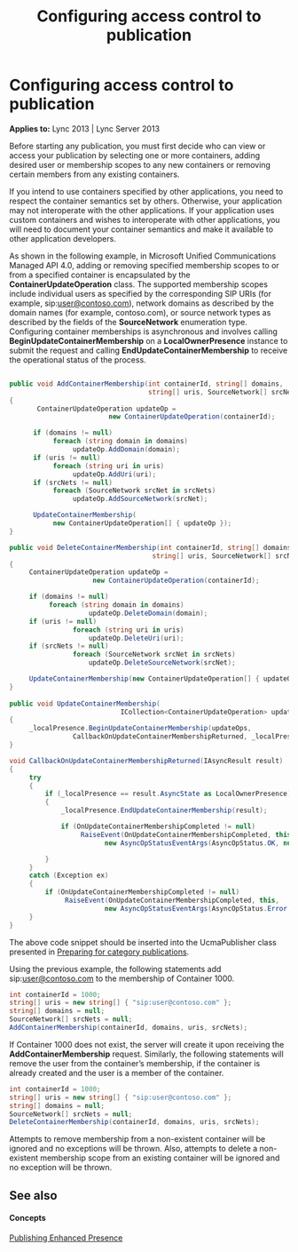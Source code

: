 ﻿---
title: Configuring access control to publication
TOCTitle: Configuring access control to publication
ms:assetid: cdb7f036-576f-4a7a-9dda-3753859de82d
ms:mtpsurl: https://msdn.microsoft.com/library/Dn454627(v=office.15)
ms:contentKeyID: 57092871
ms.date: 07/24/2014
mtps_version: v=office.15
dev_langs:
- csharp
---

# Configuring access control to publication


**Applies to:** Lync 2013 | Lync Server 2013

Before starting any publication, you must first decide who can view or access your publication by selecting one or more containers, adding desired user or membership scopes to any new containers or removing certain members from any existing containers.

If you intend to use containers specified by other applications, you need to respect the container semantics set by others. Otherwise, your application may not interoperate with the other applications. If your application uses custom containers and wishes to interoperate with other applications, you will need to document your container semantics and make it available to other application developers.

As shown in the following example, in Microsoft Unified Communications Managed API 4.0, adding or removing specified membership scopes to or from a specified container is encapsulated by the **ContainerUpdateOperation** class. The supported membership scopes include individual users as specified by the corresponding SIP URIs (for example, sip:user@contoso.com), network domains as described by the domain names (for example, contoso.com), or source network types as described by the fields of the **SourceNetwork** enumeration type. Configuring container memberships is asynchronous and involves calling **BeginUpdateContainerMembership** on a **LocalOwnerPresence** instance to submit the request and calling **EndUpdateContainerMembership** to receive the operational status of the process.

```csharp

public void AddContainerMembership(int containerId, string[] domains, 
                                   string[] uris, SourceNetwork[] srcNets)
{
       ContainerUpdateOperation updateOp = 
                         new ContainerUpdateOperation(containerId);

      if (domains != null)
           foreach (string domain in domains)
                updateOp.AddDomain(domain);
      if (uris != null)
           foreach (string uri in uris)
                updateOp.AddUri(uri);
      if (srcNets != null)
           foreach (SourceNetwork srcNet in srcNets)
                updateOp.AddSourceNetwork(srcNet);

      UpdateContainerMembership(
           new ContainerUpdateOperation[] { updateOp });
}

public void DeleteContainerMembership(int containerId, string[] domains, 
                                    string[] uris, SourceNetwork[] srcNets)
{
     ContainerUpdateOperation updateOp = 
                     new ContainerUpdateOperation(containerId);

     if (domains != null)
          foreach (string domain in domains)
                    updateOp.DeleteDomain(domain);
     if (uris != null)
                foreach (string uri in uris)
                    updateOp.DeleteUri(uri);
     if (srcNets != null)
                foreach (SourceNetwork srcNet in srcNets)
                    updateOp.DeleteSourceNetwork(srcNet);

     UpdateContainerMembership(new ContainerUpdateOperation[] { updateOp });
}
      
public void UpdateContainerMembership(
                            ICollection<ContainerUpdateOperation> updateOps)
{
     _localPresence.BeginUpdateContainerMembership(updateOps,
                CallbackOnUpdateContainerMembershipReturned, _localPresence);
}

void CallbackOnUpdateContainerMembershipReturned(IAsyncResult result)
{
     try
     {
         if (_localPresence == result.AsyncState as LocalOwnerPresence)
         {
             _localPresence.EndUpdateContainerMembership(result);

             if (OnUpdateContainerMembershipCompleted != null)
                  RaiseEvent(OnUpdateContainerMembershipCompleted, this,
                        new AsyncOpStatusEventArgs(AsyncOpStatus.OK, null));

         }
     }
     catch (Exception ex)
     {
         if (OnUpdateContainerMembershipCompleted != null)
              RaiseEvent(OnUpdateContainerMembershipCompleted, this,
                        new AsyncOpStatusEventArgs(AsyncOpStatus.Error, ex));
     }
}
```

The above code snippet should be inserted into the UcmaPublisher class presented in [Preparing for category publications](preparing-for-category-publications.md).

Using the previous example, the following statements add sip:user@contoso.com to the membership of Container 1000.

```csharp
int containerId = 1000;
string[] uris = new string[] { "sip:user@contoso.com" };
string[] domains = null;
SourceNetwork[] srcNets = null;
AddContainerMembership(containerId, domains, uris, srcNets);
```

If Container 1000 does not exist, the server will create it upon receiving the **AddContainerMembership** request. Similarly, the following statements will remove the user from the container’s membership, if the container is already created and the user is a member of the container.

```csharp
int containerId = 1000;
string[] uris = new string[] { "sip:user@contoso.com" };
string[] domains = null;
SourceNetwork[] srcNets = null;
DeleteContainerMembership(containerId, domains, uris, srcNets);
```

Attempts to remove membership from a non-existent container will be ignored and no exceptions will be thrown. Also, attempts to delete a non-existent membership scope from an existing container will be ignored and no exception will be thrown.

## See also

#### Concepts

[Publishing Enhanced Presence](publishing-enhanced-presence.md)


